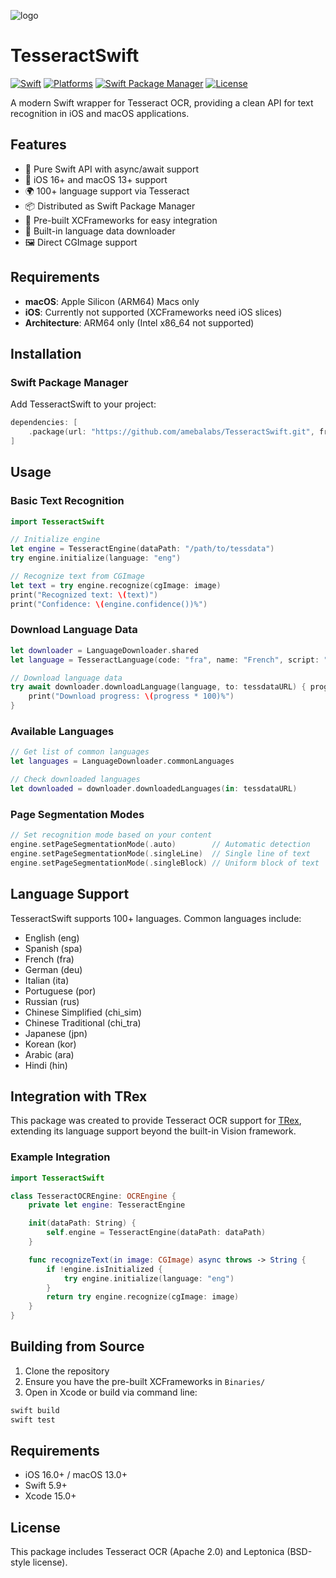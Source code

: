 ![logo](https://github.com/user-attachments/assets/e0e2065c-2b54-44c3-99dc-22bd598f7c62)
# TesseractSwift

[![Swift](https://img.shields.io/badge/Swift-5.9-orange.svg)](https://swift.org)
[![Platforms](https://img.shields.io/badge/Platforms-iOS%2016%2B%20%7C%20macOS%2013%2B-blue.svg)](https://swift.org)
[![Swift Package Manager](https://img.shields.io/badge/SPM-compatible-brightgreen.svg)](https://swift.org/package-manager)
[![License](https://img.shields.io/badge/License-MIT-lightgrey.svg)](https://github.com/amebalabs/TesseractSwift/blob/main/LICENSE)

A modern Swift wrapper for Tesseract OCR, providing a clean API for text recognition in iOS and macOS applications.


## Features

- 🚀 Pure Swift API with async/await support
- 📱 iOS 16+ and macOS 13+ support
- 🌍 100+ language support via Tesseract
- 📦 Distributed as Swift Package Manager
- 🎯 Pre-built XCFrameworks for easy integration
- 💾 Built-in language data downloader
- 🖼 Direct CGImage support

## Requirements

- **macOS**: Apple Silicon (ARM64) Macs only
- **iOS**: Currently not supported (XCFrameworks need iOS slices)
- **Architecture**: ARM64 only (Intel x86_64 not supported)

## Installation

### Swift Package Manager

Add TesseractSwift to your project:

```swift
dependencies: [
    .package(url: "https://github.com/amebalabs/TesseractSwift.git", from: "1.0.0")
]
```

## Usage

### Basic Text Recognition

```swift
import TesseractSwift

// Initialize engine
let engine = TesseractEngine(dataPath: "/path/to/tessdata")
try engine.initialize(language: "eng")

// Recognize text from CGImage
let text = try engine.recognize(cgImage: image)
print("Recognized text: \(text)")
print("Confidence: \(engine.confidence())%")
```

### Download Language Data

```swift
let downloader = LanguageDownloader.shared
let language = TesseractLanguage(code: "fra", name: "French", script: "Latin", fileSize: nil)

// Download language data
try await downloader.downloadLanguage(language, to: tessdataURL) { progress in
    print("Download progress: \(progress * 100)%")
}
```

### Available Languages

```swift
// Get list of common languages
let languages = LanguageDownloader.commonLanguages

// Check downloaded languages
let downloaded = downloader.downloadedLanguages(in: tessdataURL)
```

### Page Segmentation Modes

```swift
// Set recognition mode based on your content
engine.setPageSegmentationMode(.auto)        // Automatic detection
engine.setPageSegmentationMode(.singleLine)  // Single line of text
engine.setPageSegmentationMode(.singleBlock) // Uniform block of text
```

## Language Support

TesseractSwift supports 100+ languages. Common languages include:

- English (eng)
- Spanish (spa)
- French (fra)
- German (deu)
- Italian (ita)
- Portuguese (por)
- Russian (rus)
- Chinese Simplified (chi_sim)
- Chinese Traditional (chi_tra)
- Japanese (jpn)
- Korean (kor)
- Arabic (ara)
- Hindi (hin)

## Integration with TRex

This package was created to provide Tesseract OCR support for [TRex](https://github.com/amebalabs/TRex), extending its language support beyond the built-in Vision framework.

### Example Integration

```swift
import TesseractSwift

class TesseractOCREngine: OCREngine {
    private let engine: TesseractEngine

    init(dataPath: String) {
        self.engine = TesseractEngine(dataPath: dataPath)
    }

    func recognizeText(in image: CGImage) async throws -> String {
        if !engine.isInitialized {
            try engine.initialize(language: "eng")
        }
        return try engine.recognize(cgImage: image)
    }
}
```

## Building from Source

1. Clone the repository
2. Ensure you have the pre-built XCFrameworks in `Binaries/`
3. Open in Xcode or build via command line:

```bash
swift build
swift test
```

## Requirements

- iOS 16.0+ / macOS 13.0+
- Swift 5.9+
- Xcode 15.0+

## License

This package includes Tesseract OCR (Apache 2.0) and Leptonica (BSD-style license).
